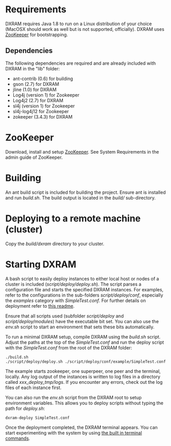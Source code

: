 # Requirements
DXRAM requires Java 1.8 to run on a Linux distribution of your choice (MacOSX should work as well but is not supported, officially). DXRAM uses [ZooKeeper](https://zookeeper.apache.org/) for bootstrapping.

## Dependencies
The following dependencies are required and are already included with DXRAM in the "lib" folder:
* ant-contrib (0.6) for building
* gson (2.7) for DXRAM
* jline (1.0) for DXRAM
* Log4j (version 1) for Zookeeper
* Log4j2 (2.7) for DXRAM
* sl4j (version 1) for Zookeeper
* sl4j-log4j12 for Zookeeper
* zokeeper (3.4.3) for DXRAM

# ZooKeeper
Download, install and setup [ZooKeeper](https://zookeeper.apache.org/). See System Requirements in the admin guide of ZooKeeper.

# Building
An ant build script is included for building the project. Ensure ant is installed and run *build.sh*. The build output is located in the *build/* sub-directory.

# Deploying to a remote machine (cluster)
Copy the *build/dxram* directory to your cluster.

# Starting DXRAM
A bash script to easily deploy instances to either local host or nodes of a cluster is included (*script/deploy/deploy.sh*). The script parses a configuration file and starts the specified DXRAM instances. For examples, refer to the configurations in the sub-folders *script/deploy/conf*, especially the *examples* category with *SimpleTest.conf*. For further details on deployment refer to [this readme](../script/deploy/README.md).

Ensure that all scripts used (subfolder *script/deploy* and *script/deploy/modules*) have the executable bit set. You can also use the *env.sh* script to start an environment that sets these bits automatically.

To run a minimal DXRAM setup, compile DXRAM using the *build.sh* script. Adjust the paths at the top of the *SimpleTest.conf* and run the deploy script with the *SimpleTest.conf* from the root of the DXRAM folder:
```
./build.sh
./script/deploy/deploy.sh ./script/deploy/conf/example/SimpleTest.conf
```
The example starts zookeeper, one superpeer, one peer and the terminal, locally. Any log output of the instances is written to log files in a directory called *xxx_deploy_tmp/logs*. If you encounter any errors, check out the log files of each instance first.

You can also run the *env.sh* script from the DXRAM root to setup environment variables. This allows you to deploy scripts without typing the path for *deploy.sh*:
```
dxram-deploy SimpleTest.conf
```

Once the deployment completed, the DXRAM terminal appears. You can start experimenting with the system by using [the built in terminal commands](Terminal.md).
